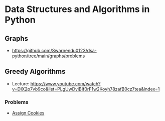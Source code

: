 # Data Structures and Algorithms in Python

## Graphs
- https://github.com/Swarnendu0123/dsa-python/tree/main/graphs/problems


## Greedy Algorithms
- Lecture: https://www.youtube.com/watch?v=DIX2p7vb9co&list=PLgUwDviBIf0rF1w2Koyh78zafB0cz7tea&index=1

### Problems
- [Assign Cookies](https://github.com/Swarnendu0123/dsa-python/blob/main/greedy%20approch/assign-cookie.py)
